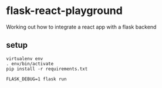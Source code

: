 # flask-react-playground

Working out how to integrate a react app with a flask backend

## setup

    virtualenv env
    . env/bin/activate
    pip install -r requirements.txt
    
    FLASK_DEBUG=1 flask run